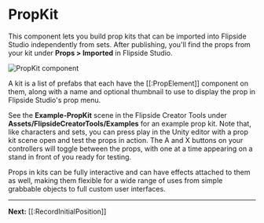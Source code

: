 # PropKit

This component lets you build prop kits that can be imported into Flipside Studio independently from sets. After publishing, you'll find the props from your kit under **Props > Imported** in Flipside Studio.

![PropKit component](https://www.flipsidexr.com/files/docs/screenshots/propkit.png)

A kit is a list of prefabs that each have the [[:PropElement]] component on them, along with a name and optional thumbnail to use to display the prop in Flipside Studio's prop menu.

See the **Example-PropKit** scene in the Flipside Creator Tools under **Assets/FlipsideCreatorTools/Examples** for an example prop kit. Note that, like characters and sets, you can press play in the Unity editor with a prop kit scene open and test the props in action. The A and X buttons on your controllers will toggle between the props, with one at a time appearing on a stand in front of you ready for testing.

Props in kits can be fully interactive and can have effects attached to them as well, making them flexible for a wide range of uses from simple grabbable objects to full custom user interfaces.

---

**Next:** [[:RecordInitialPosition]]
